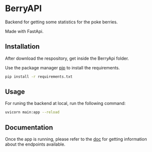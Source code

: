 # BerryAPI

Backend for getting some statistics for the poke berries.

Made with FastApi.

## Installation

After download the respository, get inside the BerryApi folder.

Use the package manager [pip](https://pip.pypa.io/en/stable/) to install the requirements.

```bash
pip install -r requirements.txt
```

## Usage

For runing the backend at local, run the following command:

```bash
uvicorn main:app --reload
```

## Documentation

Once the app is running, please refer to the [doc](http://localhost:8000/docs) for getting information about the endpoints available.